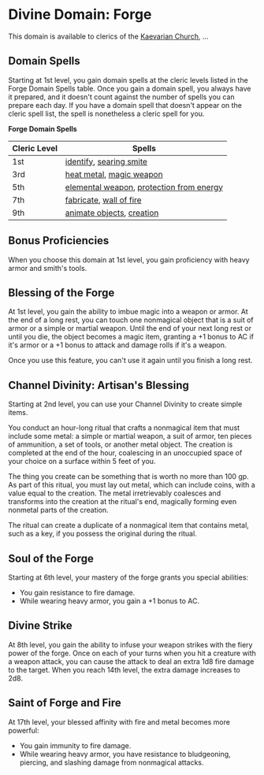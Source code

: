 # Divine Domain: Forge
This domain is available to clerics of the [Kaevarian Church](../../Religions/KaevarianChurch.md), ...

## Domain Spells
Starting at 1st level, you gain domain spells at the cleric levels listed in the Forge Domain Spells table. Once you gain a domain spell, you always have it prepared, and it doesn't count against the number of spells you can prepare each day. If you have a domain spell that doesn't appear on the cleric spell list, the spell is nonetheless a cleric spell for you.

**Forge Domain Spells**

Cleric Level | Spells
------------ | ------
1st | [identify](../../Magic/Spells/identify.md), [searing smite](../../Magic/Spells/searing-smite.md)
3rd	| [heat metal](../../Magic/Spells/heat-metal.md), [magic weapon](../../Magic/Spells/magic-weapon.md)
5th	| [elemental weapon](../../Magic/Spells/elemental-weapon.md), [protection from energy](../../Magic/Spells/protection-from-energy.md)
7th	| [fabricate](../../Magic/Spells/fabricate.md), [wall of fire](../../Magic/Spells/wall-of-fire.md)
9th	| [animate objects](../../Magic/Spells/animate-objects.md), [creation](../../Magic/Spells/creation.md)

## Bonus Proficiencies
When you choose this domain at 1st level, you gain proficiency with heavy armor and smith's tools.

## Blessing of the Forge
At 1st level, you gain the ability to imbue magic into a weapon or armor. At the end of a long rest, you can touch one nonmagical object that is a suit of armor or a simple or martial weapon. Until the end of your next long rest or until you die, the object becomes a magic item, granting a +1 bonus to AC if it's armor or a +1 bonus to attack and damage rolls if it's a weapon.

Once you use this feature, you can't use it again until you finish a long rest.

## Channel Divinity: Artisan's Blessing
Starting at 2nd level, you can use your Channel Divinity to create simple items.

You conduct an hour-long ritual that crafts a nonmagical item that must include some metal: a simple or martial weapon, a suit of armor, ten pieces of ammunition, a set of tools, or another metal object. The creation is completed at the end of the hour, coalescing in an unoccupied space of your choice on a surface within 5 feet of you.

The thing you create can be something that is worth no more than 100 gp. As part of this ritual, you must lay out metal, which can include coins, with a value equal to the creation. The metal irretrievably coalesces and transforms into the creation at the ritual's end, magically forming even nonmetal parts of the creation.

The ritual can create a duplicate of a nonmagical item that contains metal, such as a key, if you possess the original during the ritual.

## Soul of the Forge
Starting at 6th level, your mastery of the forge grants you special abilities:

* You gain resistance to fire damage.
* While wearing heavy armor, you gain a +1 bonus to AC.

## Divine Strike
At 8th level, you gain the ability to infuse your weapon strikes with the fiery power of the forge. Once on each of your turns when you hit a creature with a weapon attack, you can cause the attack to deal an extra 1d8 fire damage to the target. When you reach 14th level, the extra damage increases to 2d8.

## Saint of Forge and Fire
At 17th level, your blessed affinity with fire and metal becomes more powerful:

* You gain immunity to fire damage.
* While wearing heavy armor, you have resistance to bludgeoning, piercing, and slashing damage from nonmagical attacks.

